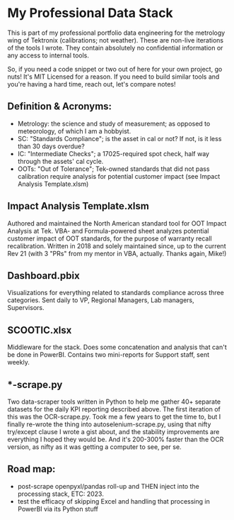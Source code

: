 # My Professional Data Stack
This is part of my professional portfolio data engineering for the metrology wing of Tektronix (calibrations; not weather). These are non-live iterations of the tools I wrote. They contain absolutely no confidential information or any access to internal tools.

So, if you need a code snippet or two out of here for your own project, go nuts! It's MIT Licensed for a reason. If you need to build similar tools and you're having a hard time, reach out, let's compare notes!

## Definition & Acronyms:
 - Metrology: the science and study of measurement; as opposed to meteorology, of which I am a hobbyist.
 - SC: "Standards Compliance"; is the asset in cal or not? If not, is it less than 30 days overdue?
 - IC: "Intermediate Checks"; a 17025-required spot check, half way through the assets' cal cycle.
 - OOTs: "Out of Tolerance"; Tek-owned standards that did not pass calibration require analysis for potential customer impact (see Impact Analysis Template.xlsm)

## Impact Analysis Template.xlsm
Authored and maintained the North American standard tool for OOT Impact Analysis at Tek. VBA- and Formula-powered sheet analyzes potential customer impact of OOT standards, for the purpose of warranty recall recalibration. Written in 2018 and solely maintained since, up to the current Rev 21 (with 3 "PRs" from my mentor in VBA, actually. Thanks again, Mike!)

## Dashboard.pbix
Visualizations for everything related to standards compliance across three categories. Sent daily to VP, Regional Managers, Lab managers, Supervisors.

## SCOOTIC.xlsx
Middleware for the stack. Does some concatenation and analysis that can't be done in PowerBI. Contains two mini-reports for Support staff, sent weekly.

## *-scrape.py
Two data-scraper tools written in Python to help me gather 40+ separate datasets for the daily KPI reporting described above. The first iteration of this was the OCR-scrape.py. Took me a few years to get the time to, but I finally re-wrote the thing into autoselenium-scrape.py, using that nifty try/except clause I wrote a gist about, and the stability improvements are everything I hoped they would be. And it's 200-300% faster than the OCR version, as nifty as it was getting a computer to see, per se.

## Road map:
 - post-scrape openpyxl/pandas roll-up and THEN inject into the processing stack, ETC: 2023.
 - test the efficacy of skipping Excel and handling that processing in PowerBI via its Python stuff

